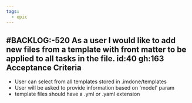 ```yaml
---
tags:
  - epic
---
```

#BACKLOG:-520 As a user I would like to add new files from a template with front matter to be applied to all tasks in the file. id:40 gh:163
Acceptance Criteria
----
- User can select from all templates stored in .imdone/templates
- User will be asked to provide information based on 'model' param
- template files should have a .yml or .yaml extension
